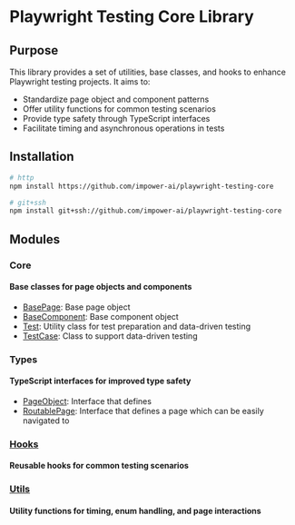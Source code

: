 # Playwright Testing Core Library

## Purpose

This library provides a set of utilities, base classes, and hooks to enhance Playwright testing projects. It aims to:

- Standardize page object and component patterns
- Offer utility functions for common testing scenarios
- Provide type safety through TypeScript interfaces
- Facilitate timing and asynchronous operations in tests

## Installation

```bash
# http
npm install https://github.com/impower-ai/playwright-testing-core
```

```bash
# git+ssh
npm install git+ssh://github.com/impower-ai/playwright-testing-core
```

## Modules

### **Core**
#### Base classes for page objects and components

- [BasePage](./docs/classes/BasePage.html): Base page object
- [BaseComponent](./docs/classes/BaseComponent.html): Base component object
- [Test](./docs/classes/Test.html): Utility class for test preparation and data-driven testing
- [TestCase](./docs/classes/TestCase.html): Class to support data-driven testing

### **Types**
#### TypeScript interfaces for improved type safety

  - [PageObject](): Interface that defines
  - [RoutablePage](): Interface that defines a page which can be easily navigated to

### [**Hooks**](./docs/modules/Hooks.html)
#### Reusable hooks for common testing scenarios

### [**Utils**](./docs/modules/Utils.html)
#### Utility functions for timing, enum handling, and page interactions
